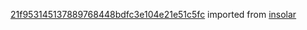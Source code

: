 [21f953145137889768448bdfc3e104e21e51c5fc](https://github.com/insolar/insolar/commit/21f953145137889768448bdfc3e104e21e51c5fc) imported from [insolar](https://github.com/insolar/insolar)
